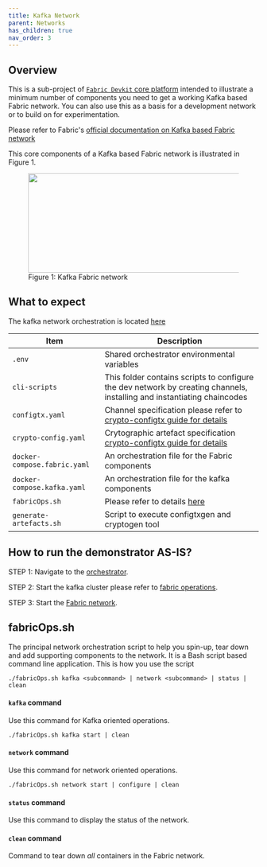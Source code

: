 ```yaml
---
title: Kafka Network
parent: Networks
has_children: true
nav_order: 3
---
```


## Overview

This is a sub-project of [`Fabric Devkit` core platform](https://github.com/fabric-devkit/core-platform) intended to illustrate a minimum number of components you need to get a working Kafka based Fabric network. You can also use this as a basis for a development network or to build on for experimentation.

Please refer to Fabric's [official documentation on Kafka based Fabric network](https://hyperledger-fabric.readthedocs.io/en/release-1.4/kafka.html)

This core components of a Kafka based Fabric network is illustrated in Figure 1.

<figure>
    <img src="./images/kafka.arch.png" height="200" width="700"/>
    <figcaption>Figure 1: Kafka Fabric network</figcaption>
</figure>

## What to expect

The kafka network orchestration is located [here](../networks/kafka)

| Item | Description |
| --- | --- |
| `.env` | Shared orchestrator environmental variables |
| `cli-scripts` | This folder contains scripts to configure the dev network by creating channels, installing and instantiating chaincodes |
| `configtx.yaml` | Channel specification please refer to [crypto-configtx guide for details](./crypto-configtx.md)  |
| `crypto-config.yaml` | Crytographic artefact specification [crypto-configtx guide for details](./crypto-configtx.md) |
| `docker-compose.fabric.yaml` | An orchestration file for the Fabric components |
| `docker-compose.kafka.yaml` | An orchestration file for the kafka components |
| `fabricOps.sh` | Please refer to details [here](#fabricOps) |
| `generate-artefacts.sh` | Script to execute configtxgen and cryptogen tool |

## How to run the demonstrator AS-IS?

STEP 1: Navigate to the [orchestrator](../kafka).

STEP 2: Start the kafka cluster please refer to [fabric operations](#fabricOps).

STEP 3: Start the [Fabric network](#fabricOps).

## <a name="fabricOps">fabricOps.sh</a>

The principal network orchestration script to help you spin-up, tear down and add supporting components to the network. It is a Bash script based command line application.
This is how you use the script

`./fabricOps.sh kafka <subcommand> | network <subcommand> | status | clean`

#### `kafka` command

Use this command for Kafka oriented operations.

`./fabricOps.sh kafka start | clean`

#### `network` command

Use this command for network oriented operations.

`./fabricOps.sh network start | configure | clean`

#### `status` command

Use this command to display the status of the network.

#### `clean` command

Command to tear down *all* containers in the Fabric network.
